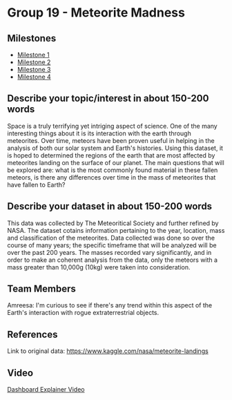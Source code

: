 # Group 19 - Meteorite Madness

## Milestones

- [Milestone 1](<https://github.com/data301-2021-summer2/project-group19-project/blob/main/analysis/person1/LoadingData.ipynb>)
- [Milestone 2](<https://github.com/data301-2021-summer2/project-group19-project/blob/main/analysis/person1/milestone2.ipynb>)
- [Milestone 3](<https://github.com/data301-2021-summer2/project-group19-project/tree/main/data/processed>)
- [Milestone 4](<https://github.com/data301-2021-summer2/project-group19-project/tree/main/presentation>)

## Describe your topic/interest in about 150-200 words

Space is a truly terrifying yet intriging aspect of science. One of the many interesting things about it is its interaction with the earth through meteorites. Over time, meteors have been proven useful in helping in the analysis of both our solar system and Earth's histories. Using this dataset, it is hoped to determined the regions of the earth that are most affected by meteorites landing on the surface of our planet. The main questions that will be explored are: what is the most commonly found material in these fallen meteors, is there any differences over time in the mass of meteorites that have fallen to Earth?

## Describe your dataset in about 150-200 words

This data was collected by The Meteoritical Society and further refined by NASA. The dataset cotains information pertaining to the year, location, mass and classification of the meteorites. Data collected was done so over the course of many years; the specific timeframe that will be analyzed will be over the past 200 years. The masses recorded vary significantly, and in order to make an coherent analysis from the data, only the meteors with a mass greater than 10,000g (10kg) were taken into consideration. 


## Team Members

Amreesa: I'm curious to see if there's any trend within this aspect of the Earth's interaction with rogue extraterrestrial objects. 


## References

Link to original data: https://www.kaggle.com/nasa/meteorite-landings

## Video
[Dashboard Explainer Video](<https://vimeo.com/586137283/486756e2a6>)

